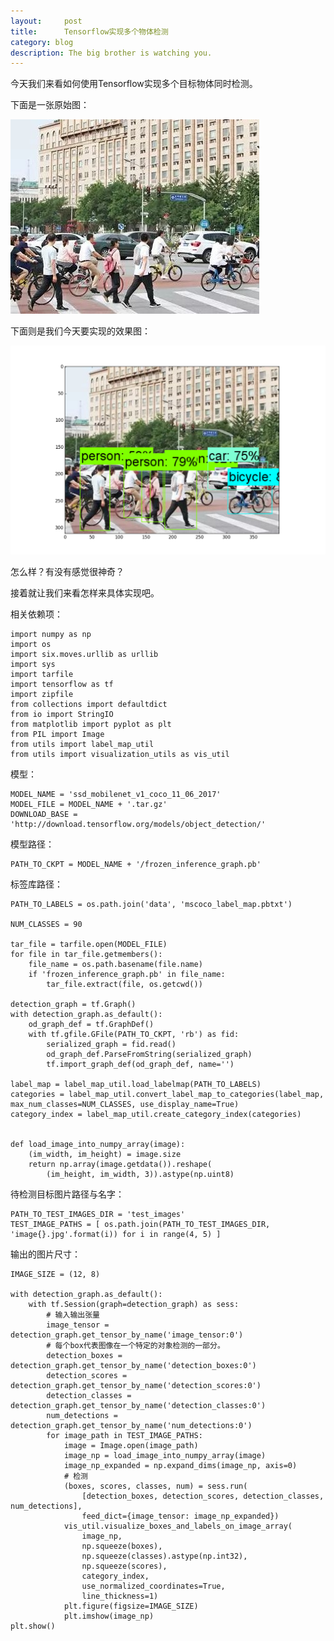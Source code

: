 ```yaml
---
layout:     post
title:      Tensorflow实现多个物体检测
category: blog
description: The big brother is watching you.
---
```

今天我们来看如何使用Tensorflow实现多个目标物体同时检测。

下面是一张原始图：

![image4](https://github.com/JounyWang/JounyWang.github.io/raw/master/_posts/blog/image/image4.jpg)


下面则是我们今天要实现的效果图：

![output](https://github.com/JounyWang/JounyWang.github.io/raw/master/_posts/blog/image/output.png)

怎么样？有没有感觉很神奇？

接着就让我们来看怎样来具体实现吧。

相关依赖项：

    import numpy as np
    import os
    import six.moves.urllib as urllib
    import sys
    import tarfile
    import tensorflow as tf
    import zipfile
    from collections import defaultdict
    from io import StringIO
    from matplotlib import pyplot as plt
    from PIL import Image
    from utils import label_map_util
    from utils import visualization_utils as vis_util

模型：

    MODEL_NAME = 'ssd_mobilenet_v1_coco_11_06_2017'
    MODEL_FILE = MODEL_NAME + '.tar.gz'
    DOWNLOAD_BASE = 'http://download.tensorflow.org/models/object_detection/'

模型路径：

    PATH_TO_CKPT = MODEL_NAME + '/frozen_inference_graph.pb'

标签库路径：

    PATH_TO_LABELS = os.path.join('data', 'mscoco_label_map.pbtxt')

    NUM_CLASSES = 90

    tar_file = tarfile.open(MODEL_FILE)
    for file in tar_file.getmembers():
        file_name = os.path.basename(file.name)
        if 'frozen_inference_graph.pb' in file_name:
            tar_file.extract(file, os.getcwd())

    detection_graph = tf.Graph()
    with detection_graph.as_default():
        od_graph_def = tf.GraphDef()
        with tf.gfile.GFile(PATH_TO_CKPT, 'rb') as fid:
            serialized_graph = fid.read()
            od_graph_def.ParseFromString(serialized_graph)
            tf.import_graph_def(od_graph_def, name='')

    label_map = label_map_util.load_labelmap(PATH_TO_LABELS)
    categories = label_map_util.convert_label_map_to_categories(label_map, max_num_classes=NUM_CLASSES, use_display_name=True)
    category_index = label_map_util.create_category_index(categories)


    def load_image_into_numpy_array(image):
        (im_width, im_height) = image.size
        return np.array(image.getdata()).reshape(
            (im_height, im_width, 3)).astype(np.uint8)

待检测目标图片路径与名字：

    PATH_TO_TEST_IMAGES_DIR = 'test_images'
    TEST_IMAGE_PATHS = [ os.path.join(PATH_TO_TEST_IMAGES_DIR, 'image{}.jpg'.format(i)) for i in range(4, 5) ]

输出的图片尺寸：

    IMAGE_SIZE = (12, 8)

    with detection_graph.as_default():
        with tf.Session(graph=detection_graph) as sess:
            # 输入输出张量
            image_tensor = detection_graph.get_tensor_by_name('image_tensor:0')
            # 每个box代表图像在一个特定的对象检测的一部分。
            detection_boxes = detection_graph.get_tensor_by_name('detection_boxes:0')
            detection_scores = detection_graph.get_tensor_by_name('detection_scores:0')
            detection_classes = detection_graph.get_tensor_by_name('detection_classes:0')
            num_detections = detection_graph.get_tensor_by_name('num_detections:0')
            for image_path in TEST_IMAGE_PATHS:
                image = Image.open(image_path)
                image_np = load_image_into_numpy_array(image)
                image_np_expanded = np.expand_dims(image_np, axis=0)
                # 检测
                (boxes, scores, classes, num) = sess.run(
                    [detection_boxes, detection_scores, detection_classes, num_detections],
                    feed_dict={image_tensor: image_np_expanded})
                vis_util.visualize_boxes_and_labels_on_image_array(
                    image_np,
                    np.squeeze(boxes),
                    np.squeeze(classes).astype(np.int32),
                    np.squeeze(scores),
                    category_index,
                    use_normalized_coordinates=True,
                    line_thickness=1)
                plt.figure(figsize=IMAGE_SIZE)
                plt.imshow(image_np)
    plt.show()
